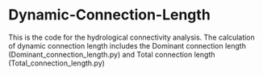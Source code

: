 # Dynamic-Connection-Length
This is the code for the hydrological connectivity analysis.
The calculation of dynamic connection length includes the Dominant connection length (Dominant_connection_length.py) and Total connection length (Total_connection_length.py)
